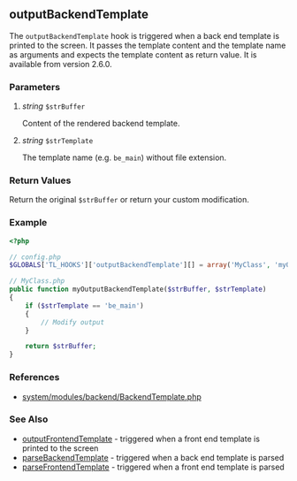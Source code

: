 outputBackendTemplate
---------------------

The `outputBackendTemplate` hook is triggered when a back end template is printed to the screen. It passes the template content and the template name as arguments and expects the template content as return value. It is available from version 2.6.0.


### Parameters ###

1. *string* `$strBuffer`

	Content of the rendered backend template.

2. *string* `$strTemplate`

	The template name (e.g. `be_main`) without file extension.


### Return Values ###

Return the original `$strBuffer` or return your custom modification.


### Example ###

```php
<?php

// config.php
$GLOBALS['TL_HOOKS']['outputBackendTemplate'][] = array('MyClass', 'myOutputBackendTemplate');

// MyClass.php
public function myOutputBackendTemplate($strBuffer, $strTemplate)
{
    if ($strTemplate == 'be_main')
    {
        // Modify output
    }

    return $strBuffer;
}
```


### References ###

- [system/modules/backend/BackendTemplate.php](https://github.com/contao/core/blob/2.11.7/system/modules/backend/BackendTemplate.php#L146)


### See Also ###

- [outputFrontendTemplate](outputFrontendTemplate.md) - triggered when a front end template is printed to the screen
- [parseBackendTemplate](parseBackendTemplate.md) - triggered when a back end template is parsed
- [parseFrontendTemplate](parseFrontendTemplate.md) - triggered when a front end template is parsed
